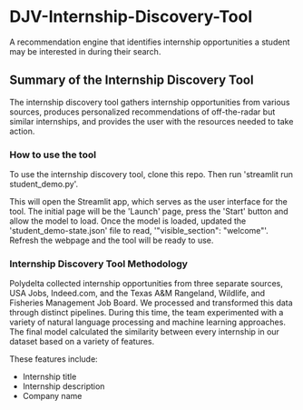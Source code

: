 # DJV-Internship-Discovery-Tool #
A recommendation engine that identifies internship opportunities a student may be interested in during their search.

## Summary of the Internship Discovery Tool ##
The internship discovery tool gathers internship opportunities from various sources, produces personalized recommendations of off-the-radar but similar internships, and provides the user with the resources needed to take action. 

### How to use the tool ###
To use the internship discovery tool, clone this repo. Then run 'streamlit run student_demo.py'.

This will open the Streamlit app, which serves as the user interface for the tool. The initial page will be the 'Launch' page, press the 'Start' button and allow the model to load. Once the model is loaded, updated the 'student_demo-state.json' file to read, '"visible_section": "welcome"'. Refresh the webpage and the tool will be ready to use.

### Internship Discovery Tool Methodology ###
Polydelta collected internship opportunities from three separate sources, USA Jobs, Indeed.com, and the Texas A&M Rangeland, Wildlife, and Fisheries Management Job Board. We processed and transformed this data through distinct pipelines. During this time, the team experimented with a variety of natural language processing and machine learning approaches. The final model calculated the similarity between every internship in our dataset based on a variety of features.

These features include:
- Internship title
- Internship description
- Company name
